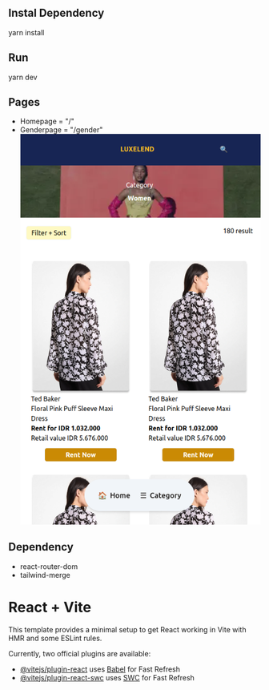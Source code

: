 ## Instal Dependency

yarn install

## Run

yarn dev

## Pages

- Homepage = "/"
- Genderpage = "/gender"  
  ![Gender Page](/src/assets/doc/genderPagePreview.png)

## Dependency

- react-router-dom
- tailwind-merge

# React + Vite

This template provides a minimal setup to get React working in Vite with HMR and some ESLint rules.

Currently, two official plugins are available:

- [@vitejs/plugin-react](https://github.com/vitejs/vite-plugin-react/blob/main/packages/plugin-react/README.md) uses [Babel](https://babeljs.io/) for Fast Refresh
- [@vitejs/plugin-react-swc](https://github.com/vitejs/vite-plugin-react-swc) uses [SWC](https://swc.rs/) for Fast Refresh
